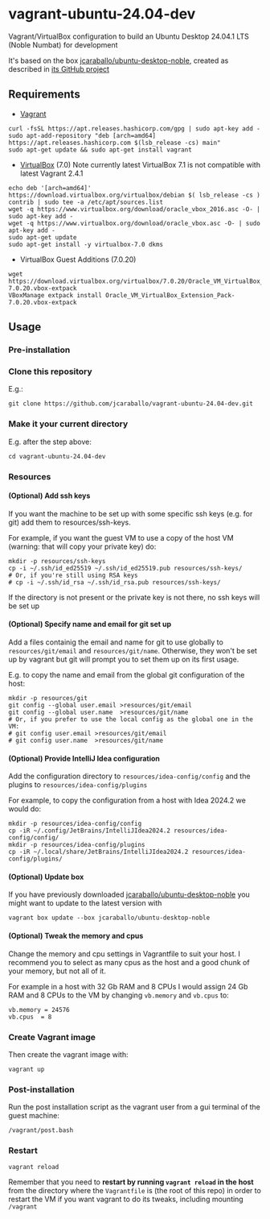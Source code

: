 # vagrant-ubuntu-24.04-dev

Vagrant/VirtualBox configuration to build an Ubuntu Desktop 24.04.1 LTS (Noble Numbat) for development

It's based on the box [jcaraballo/ubuntu-desktop-noble](https://app.vagrantup.com/jcaraballo/boxes/ubuntu-desktop-noble),
created as described in [its GitHub project](https://github.com/jcaraballo/vagrant-box-ubuntu-desktop-noble)

## Requirements

* [Vagrant](https://www.vagrantup.com/downloads.html)
```
curl -fsSL https://apt.releases.hashicorp.com/gpg | sudo apt-key add -
sudo apt-add-repository "deb [arch=amd64] https://apt.releases.hashicorp.com $(lsb_release -cs) main"
sudo apt-get update && sudo apt-get install vagrant
```

* [VirtualBox](https://www.virtualbox.org/wiki/Linux_Downloads) (7.0)
Note currently latest VirtualBox 7.1 is not compatible with latest Vagrant 2.4.1
```
echo deb '[arch=amd64]' https://download.virtualbox.org/virtualbox/debian $( lsb_release -cs ) contrib | sudo tee -a /etc/apt/sources.list
wget -q https://www.virtualbox.org/download/oracle_vbox_2016.asc -O- | sudo apt-key add -
wget -q https://www.virtualbox.org/download/oracle_vbox.asc -O- | sudo apt-key add -
sudo apt-get update
sudo apt-get install -y virtualbox-7.0 dkms
```

* VirtualBox Guest Additions (7.0.20)
```
wget https://download.virtualbox.org/virtualbox/7.0.20/Oracle_VM_VirtualBox_Extension_Pack-7.0.20.vbox-extpack
VBoxManage extpack install Oracle_VM_VirtualBox_Extension_Pack-7.0.20.vbox-extpack
```

## Usage

### Pre-installation

### Clone this repository
E.g.:
```
git clone https://github.com/jcaraballo/vagrant-ubuntu-24.04-dev.git
```

### Make it your current directory
E.g. after the step above:
```
cd vagrant-ubuntu-24.04-dev
```

### Resources

#### (Optional) Add ssh keys

If you want the machine to be set up with some specific ssh keys (e.g. for git)
add them to resources/ssh-keys.

For example, if you want the guest VM to use a copy of the host VM (warning: that will copy your private key) do:

```
mkdir -p resources/ssh-keys
cp -i ~/.ssh/id_ed25519 ~/.ssh/id_ed25519.pub resources/ssh-keys/
# Or, if you're still using RSA keys
# cp -i ~/.ssh/id_rsa ~/.ssh/id_rsa.pub resources/ssh-keys/
```

If the directory is not present or the private key is not there, no ssh keys will be set up


#### (Optional) Specify name and email for git set up

Add a files containig the email and name for git to use globally to `resources/git/email` and `resources/git/name`. Otherwise, they won't be set up by vagrant but git will prompt you to set them up on its first usage.

E.g. to copy the name and email from the global git configuration of the host:
```
mkdir -p resources/git
git config --global user.email >resources/git/email
git config --global user.name  >resources/git/name
# Or, if you prefer to use the local config as the global one in the VM:
# git config user.email >resources/git/email
# git config user.name  >resources/git/name
```

#### (Optional) Provide IntelliJ Idea configuration

Add the configuration directory to `resources/idea-config/config` and the plugins to `resources/idea-config/plugins`

For example, to copy the configuration from a host with Idea 2024.2 we would do:
```
mkdir -p resources/idea-config/config
cp -iR ~/.config/JetBrains/IntelliJIdea2024.2 resources/idea-config/config/
mkdir -p resources/idea-config/plugins
cp -iR ~/.local/share/JetBrains/IntelliJIdea2024.2 resources/idea-config/plugins/
```

#### (Optional) Update box

If you have previously downloaded [jcaraballo/ubuntu-desktop-noble](https://app.vagrantup.com/jcaraballo/boxes/ubuntu-desktop-noble) you might want to update to the latest version with
```
vagrant box update --box jcaraballo/ubuntu-desktop-noble
```

#### (Optional) Tweak the memory and cpus
Change the memory and cpu settings in Vagrantfile to suit your host. I recommend you to select as many cpus as the host and a good chunk of your memory, but not all of it.

For example in a host with 32 Gb RAM and 8 CPUs I would assign 24 Gb RAM and 8 CPUs to the VM by changing `vb.memory` and `vb.cpus` to:
```
vb.memory = 24576
vb.cpus  = 8
```


### Create Vagrant image

Then create the vagrant image with:

```
vagrant up
```

### Post-installation

Run the post installation script as the vagrant user from a gui terminal of the guest machine:
```
/vagrant/post.bash
```

### Restart
```
vagrant reload
```
Remember that you need to **restart by running `vagrant reload` in the host** from the directory where the `Vagrantfile` is (the root of this repo) in order to restart the VM if you want vagrant to do its tweaks, including mounting `/vagrant`
